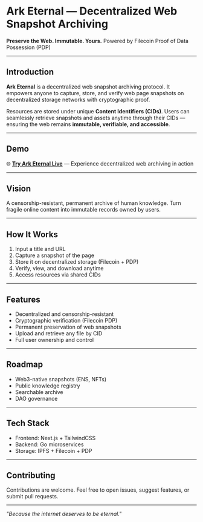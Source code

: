 # Ark Eternal — Decentralized Web Snapshot Archiving

**Preserve the Web. Immutable. Yours.**
Powered by Filecoin Proof of Data Possession (PDP)

---

## Introduction

**Ark Eternal** is a decentralized web snapshot archiving protocol. It empowers anyone to capture, store, and verify web page snapshots on decentralized storage networks with cryptographic proof.

Resources are stored under unique **Content Identifiers (CIDs)**. Users can seamlessly retrieve snapshots and assets anytime through their CIDs — ensuring the web remains **immutable, verifiable, and accessible**.

---

## Demo

🌐 **[Try Ark Eternal Live](https://www.arketernal.xyz/)** — Experience decentralized web archiving in action

---

## Vision

A censorship-resistant, permanent archive of human knowledge.
Turn fragile online content into immutable records owned by users.

---

## How It Works

1. Input a title and URL
2. Capture a snapshot of the page
3. Store it on decentralized storage (Filecoin + PDP)
4. Verify, view, and download anytime
5. Access resources via shared CIDs

---

## Features

* Decentralized and censorship-resistant
* Cryptographic verification (Filecoin PDP)
* Permanent preservation of web snapshots
* Upload and retrieve any file by CID
* Full user ownership and control

---

## Roadmap

* Web3-native snapshots (ENS, NFTs)
* Public knowledge registry
* Searchable archive
* DAO governance

---

## Tech Stack

* Frontend: Next.js + TailwindCSS
* Backend: Go microservices
* Storage: IPFS + Filecoin + PDP

---

## Contributing

Contributions are welcome. Feel free to open issues, suggest features, or submit pull requests.

---

*"Because the internet deserves to be eternal."*

